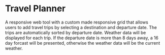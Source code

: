 # Travel Planner

A responsive web tool with a custom made responsive grid that allows users to add travel trips by selecting a destination and departure date. The trips are automatically sorted by departure date. Weather data will be displayed for each trip. If the departure date is more than 8 days away, a 16 day forcast will be presented, otherwise the weather data will be the current weather.



